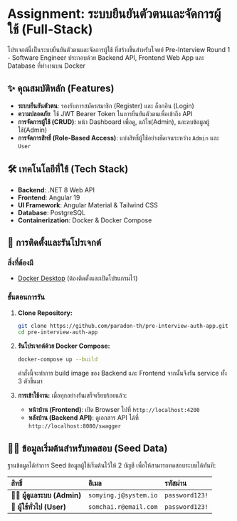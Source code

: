 # Assignment: ระบบยืนยันตัวตนและจัดการผู้ใช้ (Full-Stack)



โปรเจกต์นี้เป็นระบบยืนยันตัวตนและจัดการผู้ใช้ ที่สร้างขึ้นสำหรับโจทย์ Pre-Interview Round 1 - Software Engineer ประกอบด้วย Backend API, Frontend Web App และ Database ที่ทำงานบน Docker



## ✨ คุณสมบัติหลัก (Features)

* **ระบบยืนยันตัวตน**: รองรับการสมัครสมาชิก (Register) และ ล็อกอิน (Login)
* **ความปลอดภัย**: ใช้ JWT Bearer Token ในการยืนยันตัวตนเพื่อเข้าถึง API
* **การจัดการผู้ใช้ (CRUD)**: หน้า Dashboard เพื่อดู, แก้ไข(Admin), และลบข้อมูลผู้ใช้(Admin)
* **การจัดการสิทธิ์ (Role-Based Access)**: แบ่งสิทธิ์ผู้ใช้อย่างชัดเจนระหว่าง `Admin` และ `User`


## 🛠️ เทคโนโลยีที่ใช้ (Tech Stack)

* **Backend**: .NET 8 Web API
* **Frontend**: Angular 19
* **UI Framework**: Angular Material & Tailwind CSS
* **Database**: PostgreSQL
* **Containerization**: Docker & Docker Compose

## 🚀 การติดตั้งและรันโปรเจกต์

### สิ่งที่ต้องมี
* [Docker Desktop](https://www.docker.com/products/docker-desktop/) (ต้องติดตั้งและเปิดโปรแกรมไว้)

### ขั้นตอนการรัน
1.  **Clone Repository:**
    ```bash
    git clone https://github.com/paradon-th/pre-interview-auth-app.git
    cd pre-interview-auth-app
    ```

2.  **รันโปรเจกต์ด้วย Docker Compose:**
    ```bash
    docker-compose up --build
    ```
    คำสั่งนี้จะทำการ build image ของ Backend และ Frontend จากนั้นจึงรัน service ทั้ง 3 ตัวขึ้นมา

3.  **การเข้าใช้งาน:**
    เมื่อทุกอย่างรันเสร็จเรียบร้อยแล้ว:
    * **หน้าบ้าน (Frontend)**: เปิด Browser ไปที่ `http://localhost:4200`
    * **หลังบ้าน (Backend API)**: ดูเอกสาร API ได้ที่ `http://localhost:8080/swagger`

## 👨‍💻 ข้อมูลเริ่มต้นสำหรับทดสอบ (Seed Data)
ฐานข้อมูลได้ทำการ Seed ข้อมูลผู้ใช้เริ่มต้นไว้ให้ 2 บัญชี เพื่อให้สามารถทดสอบระบบได้ทันที:

| สิทธิ์ | อีเมล                 | รหัสผ่าน       |
| :--- |:----------------------|:---------------|
| 👨‍💻 **ผู้ดูแลระบบ (Admin)** | `somying.j@system.io` | `password123!` |
| 👤 **ผู้ใช้ทั่วไป (User)** | `somchai.r@email.com` | `password123!` |